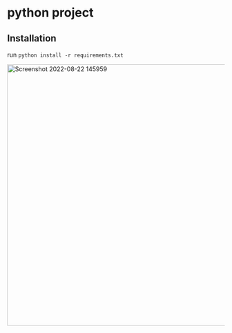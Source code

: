 # python project

## Installation
run `python install -r requirements.txt`

<img width="605" alt="Screenshot 2022-08-22 145959" src="https://user-images.githubusercontent.com/111788525/186008300-0f967cae-03d7-46c9-9014-1a909718a7fc.png">
